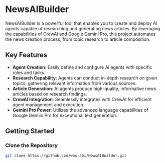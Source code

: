 # NewsAIBuilder

NewsAIBuilder is a powerful tool that enables you to create and deploy AI agents capable of researching and generating news articles. By leveraging the capabilities of CrewAI and Google Gemini Pro, this project automates the news creation process, from topic research to article composition.

## Key Features

- **Agent Creation**: Easily define and configure AI agents with specific roles and tasks.
- **Research Capability**: Agents can conduct in-depth research on given topics, gathering relevant information from various sources.
- **Article Generation**: AI agents produce high-quality, informative news articles based on research findings.
- **CrewAI Integration**: Seamlessly integrates with CrewAI for efficient agent management and execution.
- **Gemini Pro Power**: Utilizes the advanced language capabilities of Google Gemini Pro for exceptional text generation.

## Getting Started

### Clone the Repository

```bash
git clone https://github.com/was-abi/NewsAIBuilder.git
